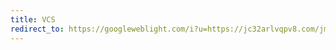 ```yaml
---
title: VCS
redirect_to: https://googleweblight.com/i?u=https://jc32arlvqpv8.com/jmjjf2tpye?key=0bb522da23edc62d994ee6cb999793eb
---
```

